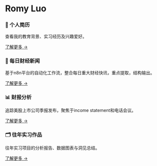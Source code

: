# Romy Luo



<div class="feature-grid">

<div class="feature-card">
  <h3>📄 个人简历</h3>
  <p>查看我的教育背景、实习经历及兴趣爱好。</p>
  <a href="/resume/">了解更多 →</a>
</div>

<div class="feature-card">
  <h3>📰 每日财经新闻</h3>
  <p>基于n8n平台的自动化工作流，整合每日重大财经快讯，重点提取，结构输出。</p>
  <a href="/posts/">了解更多 →</a>
</div>

<div class="feature-card">
  <h3>📊 财报分析</h3>
  <p>追踪美股上市公司季报发布，聚焦于income statement和电话会议。</p>
  <a href="/earnings/">了解更多 →</a>
</div>

<div class="feature-card">
  <h3>🗂️ 往年实习作品</h3>
  <p>往年实习项目的分析报告、数据图表与洞见总结。</p>
  <a href="/work/">了解更多 →</a>
</div>


</div>


